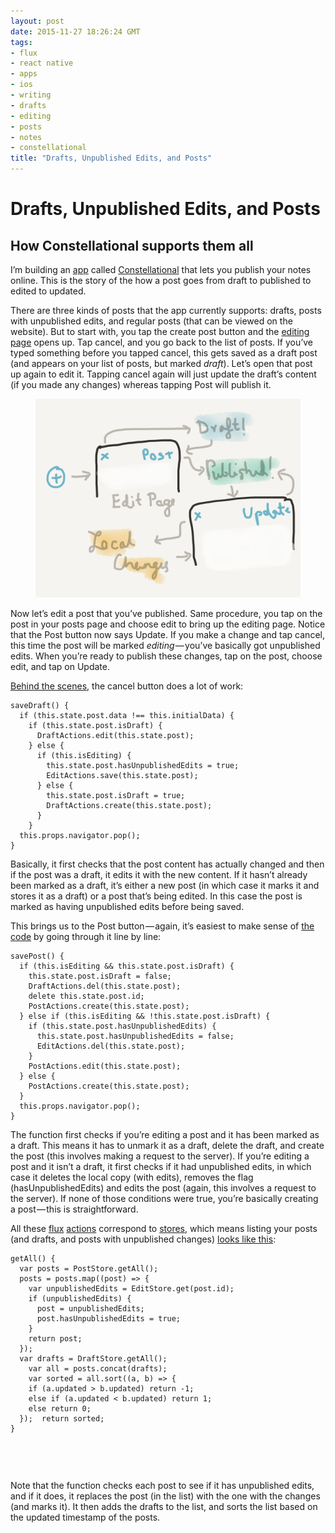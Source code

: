 ```yaml
---
layout: post
date: 2015-11-27 18:26:24 GMT
tags:
- flux
- react native
- apps
- ios
- writing
- drafts
- editing
- posts
- notes
- constellational
title: "Drafts, Unpublished Edits, and Posts"
---
```

# Drafts, Unpublished Edits, and Posts

<h2>How Constellational supports them all</h2>

<p>I’m building an <a href="http://github.com/constellational/iOS">app</a> called <a href="http://github.com/constellational">Constellational</a> that lets you publish your notes online. This is the story of the how a post goes from draft to published to edited to updated.</p>

<p>There are three kinds of posts that the app currently supports: drafts, posts with unpublished edits, and regular posts (that can be viewed on the website). But to start with, you tap the create post button and the <a href="http://arpith.co/post/133875065157/react-native-full-screen-textinputs">editing page</a> opens up. Tap cancel, and you go back to the list of posts. If you’ve typed something before you tapped cancel, this gets saved as a draft post (and appears on your list of posts, but marked <i>draft</i>). Let’s open that post up again to edit it. Tapping cancel again will just update the draft’s content (if you made any changes) whereas tapping Post will publish it.</p>

<figure data-orig-width="540" data-orig-height="405" data-orig-src="/images/0d6952958c059f56309e5bfa7e6983dc9afdc54136e2df786684d1dc8ea5e43e.png" class="tmblr-full"><img src="/images/51bb974d107fb8cac7feeee3ea62e9d806cfa66975b4ccaf217280f002d63f9b.png" data-orig-width="540" data-orig-height="405" data-orig-src="/images/0d6952958c059f56309e5bfa7e6983dc9afdc54136e2df786684d1dc8ea5e43e.png"></figure><p>Now let’s edit a post that you’ve published. Same procedure, you tap on the post in your posts page and choose edit to bring up the editing page. Notice that the Post button now says Update. If you make a change and tap cancel, this time the post will be marked <i>editing</i> — you’ve basically got unpublished edits. When you’re ready to publish these changes, tap on the post, choose edit, and tap on Update.</p>

<p><a href="https://github.com/constellational/iOS/blob/1554cb80455db9d9809519f8eb13a21c306b4143/components/EditPage.js">Behind the scenes</a>, the cancel button does a lot of work:</p>

<pre><code>saveDraft() {
  if (this.state.post.data !== this.initialData) {
    if (this.state.post.isDraft) {
      DraftActions.edit(this.state.post);
    } else {
      if (this.isEditing) {
        this.state.post.hasUnpublishedEdits = true;
        EditActions.save(this.state.post);
      } else {
        this.state.post.isDraft = true;
        DraftActions.create(this.state.post);
      }
    }
  this.props.navigator.pop();
}
</code></pre>

<p>Basically, it first checks that the post content has actually changed and then if the post was a draft, it edits it with the new content. If it hasn’t already been marked as a draft, it’s either a new post (in which case it marks it and stores it as a draft) or a post that’s being edited. In this case the post is marked as having unpublished edits before being saved.</p>

<p>This brings us to the Post button — again, it’s easiest to make sense of <a href="https://github.com/constellational/iOS/blob/1554cb80455db9d9809519f8eb13a21c306b4143/components/EditPage.js">the code</a> by going through it line by line:</p>

<pre><code>savePost() {
  if (this.isEditing &amp;&amp; this.state.post.isDraft) {
    this.state.post.isDraft = false;
    DraftActions.del(this.state.post);
    delete this.state.post.id;
    PostActions.create(this.state.post);
  } else if (this.isEditing &amp;&amp; !this.state.post.isDraft) {
    if (this.state.post.hasUnpublishedEdits) {
      this.state.post.hasUnpublishedEdits = false;
      EditActions.del(this.state.post);
    }
    PostActions.edit(this.state.post);
  } else {
    PostActions.create(this.state.post);
  }
  this.props.navigator.pop();
}
</code></pre>

<p>The function first checks if you’re editing a post and it has been marked as a draft. This means it has to unmark it as a draft, delete the draft, and create the post (this involves making a request to the server). If you’re editing a post and it isn’t a draft, it first checks if it had unpublished edits, in which case it deletes the local copy (with edits), removes the flag (hasUnpublishedEdits) and edits the post (again, this involves a request to the server). If none of those conditions were true, you’re basically creating a post — this is straightforward.</p>

<p>All these <a href="https://facebook.github.io/flux/">flux</a> <a href="https://facebook.github.io/flux/docs/actions-and-the-dispatcher.html#content">actions</a> correspond to <a href="https://facebook.github.io/flux/docs/overview.html#stores">stores</a>, which means listing your posts (and drafts, and posts with unpublished changes) <a href="https://github.com/constellational/iOS/blob/1554cb80455db9d9809519f8eb13a21c306b4143/components/PostsPage.js">looks like this</a>:</p>

<pre><code>getAll() {
  var posts = PostStore.getAll();
  posts = posts.map((post) =&gt; {
    var unpublishedEdits = EditStore.get(post.id);
    if (unpublishedEdits) {
      post = unpublishedEdits;
      post.hasUnpublishedEdits = true;
    }
    return post;
  });
  var drafts = DraftStore.getAll();
    var all = posts.concat(drafts);
    var sorted = all.sort((a, b) =&gt; {
    if (a.updated &gt; b.updated) return -1;
    else if (a.updated &lt; b.updated) return 1;<br> &nbsp; &nbsp;else return 0;<br> &nbsp;}); &nbsp;return sorted;<br>}</code></pre><pre><br></pre><p><br></p><p>Note that the function checks each post to see if it has unpublished edits, and if it does, it replaces the post (in the list) with the one with the changes (and marks it). It then adds the drafts to the list, and sorts the list based on the updated timestamp of the posts.</p>